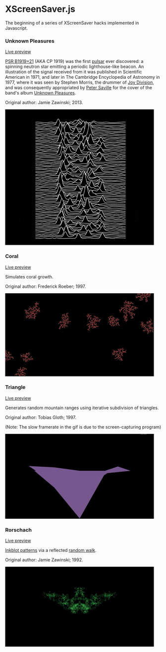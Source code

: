 # XScreenSaver.js
The beginning of a series of XScreenSaver hacks implemented in Javascript.

### Unknown Pleasures

[Live preview](http://negaex.com/app/XScreenSaver.js/UnknownPleasures.html)

[PSR B1919+21](https://en.wikipedia.org/wiki/PSR_B1919%2B21) (AKA CP 1919) was the first [pulsar](https://en.wikipedia.org/wiki/Pulsar) ever discovered: a spinning neutron star emitting a periodic lighthouse-like beacon. An illustration of the signal received from it was published in Scientific American in 1971, and later in The Cambridge Encyclopedia of Astronomy in 1977, where it was seen by Stephen Morris, the drummer of [Joy Division](https://en.wikipedia.org/wiki/Joy_Division), and was consequently appropriated by [Peter Saville](https://en.wikipedia.org/wiki/Peter_Saville_%28graphic_designer%29) for the cover of the band's album [Unknown Pleasures](https://en.wikipedia.org/wiki/Unknown_Pleasures).

Original author: Jamie Zawinski; 2013.

![UnknownPleasures](previews/UnknownPleasuresPreview.gif)




### Coral

[Live preview](http://negaex.com/app/XScreenSaver.js/Coral.html)

Simulates coral growth.

Original author: Frederick Roeber; 1997.

![Coral](previews/CoralPreview.gif)




### Triangle

[Live preview](http://negaex.com/app/XScreenSaver.js/Triangle.html)

Generates random mountain ranges using iterative subdivision of triangles.

Original author: Tobias Gloth; 1997.

(Note: The slow framerate in the gif is due to the screen-capturing program)

![UnknownPleasures](previews/Triangle.gif)




### Rorschach

[Live preview](http://negaex.com/app/XScreenSaver.js/Rorschach.html)

[Inkblot patterns](https://en.wikipedia.org/wiki/Rorschach_test) via a reflected [random walk](https://en.wikipedia.org/wiki/Random_walk).

Original author: Jamie Zawinski; 1992.

![Rorschach](previews/Rorschach.gif)
